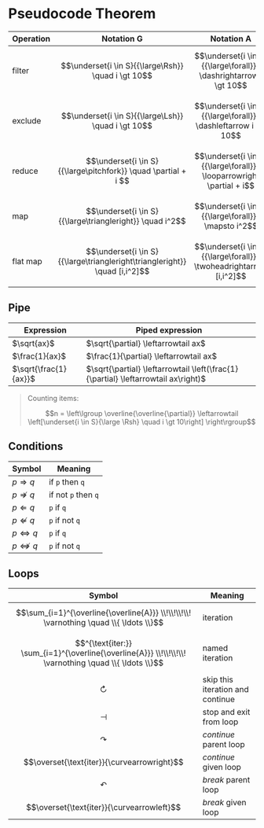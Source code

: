# Pseudocode Theorem

| Operation | Notation G | Notation A |
|--|--|--|
| filter | $$\underset{i \in S}{{\large\Rsh}} \quad i \gt 10$$ | $$\underset{i \in S}{{\large\forall}} i \dashrightarrow i \gt 10$$ |
| exclude | $$\underset{i \in S}{{\large\Lsh}} \quad i \gt 10$$ | $$\underset{i \in S}{{\large\forall}} i \dashleftarrow i \gt 10$$ |
| reduce | $$\underset{i \in S}{{\large\pitchfork}} \quad \partial + i $$ | $$\underset{i \in S}{{\large\forall}} i \looparrowright \partial + i$$ |
| map | $$\underset{i \in S}{{\large\triangleright}} \quad i^2$$ | $$\underset{i \in S}{{\large\forall}} i \mapsto i^2$$ |
| flat map | $$\underset{i \in S}{{\large\triangleright\triangleright}} \quad [i,i^2]$$ | $$\underset{i \in S}{{\large\forall}} i \twoheadrightarrow [i,i^2]$$ |

## Pipe

| Expression | Piped expression |
|--|--|
| $\sqrt{ax}$ | $\sqrt{\partial} \leftarrowtail ax$ |
| $\frac{1}{ax}$ | $\frac{1}{\partial} \leftarrowtail ax$ |
| $\sqrt{\frac{1}{ax}}$ | $\sqrt{\partial} \leftarrowtail \left(\frac{1}{\partial} \leftarrowtail ax\right)$ |

> Counting items:
>
> $$n = \left\lgroup \overline{\overline{\partial}} \leftarrowtail \left[\underset{i \in S}{\large \Rsh} \quad i \gt 10\right] \right\rgroup$$

## Conditions

| Symbol | Meaning |
|--|--|
| $p \Rightarrow q$ | if `p` then `q` |
| $p \nRightarrow q$ | if not `p` then `q` |
| $p \Leftarrow q$ | `p` if `q` |
| $p \nLeftarrow q$ | `p` if not `q` |
| $p \Leftrightarrow q$ | `p` if `q` |
| $p \nLeftrightarrow q$ | `p` if not `q` |

## Loops

| Symbol | Meaning |
|--|--|
| $$\sum_{i=1}^{\overline{\overline{A}}} \\!\\!\\!\\! \varnothing \quad \\{ \ldots \\}$$ | iteration |
| $$^{\text{iter:}} \sum_{i=1}^{\overline{\overline{A}}} \\!\\!\\!\\! \varnothing \quad \\{ \ldots \\}$$ | named iteration |
| $$\circlearrowright$$ | skip this iteration and continue |
| $$\dashv$$ | stop and exit from loop |
| $$\curvearrowright$$ | _continue_ parent loop |
| $$\overset{\text{iter}}{\curvearrowright}$$ | _continue_ given loop |
| $$\curvearrowleft$$ | _break_ parent loop |
| $$\overset{\text{iter}}{\curvearrowleft}$$ | _break_ given loop |

